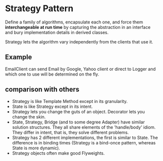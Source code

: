 Strategy Pattern
==================
Define a family of algorithms, encapsulate each one, and force them __interchangeable at run time__ 
by capturing the abstraction in an interface and bury implementation details in derived classes.

Strategy lets the algorithm vary independently from the clients that use it.

Example
---------
EmailClient can send Email by Google, Yahoo client or direct to Logger and which one to use will be determined on the fly.

comparison with others
----------------------
- Strategy is like Template Method except in its granularity.
- State is like Strategy except in its intent.
- Strategy lets you change the guts of an object. Decorator lets you change the skin.
- State, Strategy, Bridge (and to some degree Adapter) have similar solution structures. They all share elements of the 'handle/body' idiom. They differ in intent, that is, they solve different problems.
- Strategy has 2 different implementations, the first is similar to State. The difference is in binding times (Strategy is a bind-once pattern, whereas State is more dynamic).
- Strategy objects often make good Flyweights.